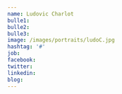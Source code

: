 ```yaml
---
name: Ludovic Charlot
bulle1: 
bulle2: 
bulle3: 
image: /images/portraits/ludoC.jpg
hashtag: '#'
job: 
facebook: 
twitter: 
linkedin: 
blog: 
---
```

